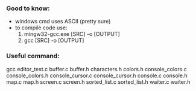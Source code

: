 ### Good to know:

- windows cmd uses ASCII (pretty sure)
- to compile code use:
    1. mingw32-gcc.exe [SRC] -o [OUTPUT]
    2. gcc [SRC] -o [OUTPUT]

### Useful command:

gcc editor_test.c buffer.c buffer.h characters.h colors.h console_colors.c console_colors.h console_cursor.c console_cursor.h console.c console.h map.c map.h screen.c screen.h sorted_list.c sorted_list.h waiter.c waiter.h
